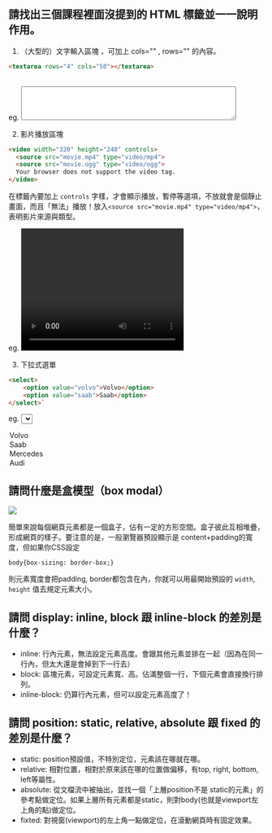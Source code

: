 ## 請找出三個課程裡面沒提到的 HTML 標籤並一一說明作用。

1. （大型的）文字輸入區塊 ，可加上 cols="" , rows="" 的內容。
~~~~html
<textarea rows="4" cols="50"></textarea>
~~~~~

<br>
eg. <textarea rows="4" cols="50"></textarea>

2. 影片播放區塊 
~~~~html
<video width="320" height="240" controls>
  <source src="movie.mp4" type="video/mp4">
  <source src="movie.ogg" type="video/ogg">
  Your browser does not support the video tag.
</video>
~~~~
在標籤內要加上 `controls` 字樣，才會顯示播放，暫停等選項，不放就會是個靜止畫面，而且「無法」播放！放入`<source src="movie.mp4" type="video/mp4">`，表明影片來源與類型。

eg. <video width="320" height="240" controls>
  <source src="movie.mp4" type="video/mp4">
  <source src="movie.ogg" type="video/ogg">
  Your browser does not support the video tag.
</video>

3. 下拉式選單
~~~~html
<select>
    <option value="volvo">Volvo</option>
    <option value="saab">Saab</option>
</select>`
~~~~

eg.
<select>
  <option value="volvo">Volvo</option>
  <option value="saab">Saab</option>
  <option value="mercedes">Mercedes</option>
  <option value="audi">Audi</option>
</select>

## 請問什麼是盒模型（box modal）
<img src='https://www.google.com/url?sa=i&source=images&cd=&cad=rja&uact=8&ved=0ahUKEwilpeGdl7PiAhW8JaYKHSsRDEMQMwg7KAAwAA&url=https%3A%2F%2Fread01.com%2FBn053.html&psig=AOvVaw1y9yrTf9tK4qLH_b3H6c22&ust=1558753448522947&ictx=3&uact=3'>

簡單來說每個網頁元素都是一個盒子，佔有一定的方形空間。盒子彼此互相堆疊，形成網頁的樣子。要注意的是，一般瀏覽器預設顯示是 content+padding的寬度，但如果你CSS設定

`body{box-sizing: border-box;}`

則元素寬度會把padding, border都包含在內，你就可以用最開始預設的 `width`, `height` 值去規定元素大小。 

## 請問 display: inline, block 跟 inline-block 的差別是什麼？
- inline: 行內元素，無法設定元素高度。會跟其他元素並排在一起（因為在同一行內，但太大還是會掉到下一行去）
- block: 區塊元素，可設定元素寬、高。佔滿整個一行，下個元素會直接換行排列。
- inline-block: 仍算行內元素，但可以設定元素高度了！

## 請問 position: static, relative, absolute 跟 fixed 的差別是什麼？

- static: position預設值，不特別定位，元素該在哪就在哪。
- relative: 相對位置，相對於原來該在哪的位置做偏移，有top, right, bottom, left等屬性。
- absolute: 從文檔流中被抽出，並找一個「上層position不是 static的元素」的參考點做定位。如果上層所有元素都是static，則對body(也就是viewport左上角的點)做定位。
- fixted: 對視窗(viewport)的左上角一點做定位，在滾動網頁時有固定效果。
